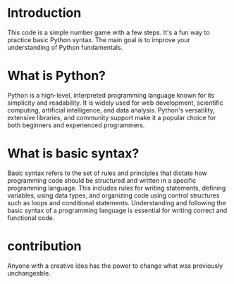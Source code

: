 # Introduction
This code is a simple number game with a few steps. It's a fun way to practice basic Python syntax. The main goal is to improve your understanding of Python fundamentals.
# What is Python?
Python is a high-level, interpreted programming language known for its simplicity and readability. It is widely used for web development, scientific computing, artificial intelligence, and data analysis. Python's versatility, extensive libraries, and community support make it a popular choice for both beginners and experienced programmers.
# What is basic syntax?
Basic syntax refers to the set of rules and principles that dictate how programming code should be structured and written in a specific programming language. This includes rules for writing statements, defining variables, using data types, and organizing code using control structures such as loops and conditional statements. Understanding and following the basic syntax of a programming language is essential for writing correct and functional code.
# contribution
Anyone with a creative idea has the power to change what was previously unchangeable.
